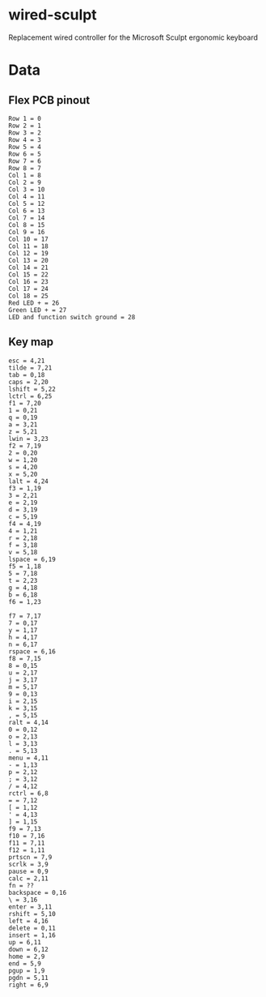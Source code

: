 # wired-sculpt

Replacement wired controller for the Microsoft Sculpt ergonomic keyboard

# Data

## Flex PCB pinout

    Row 1 = 0 
    Row 2 = 1 
    Row 3 = 2 
    Row 4 = 3 
    Row 5 = 4 
    Row 6 = 5 
    Row 7 = 6 
    Row 8 = 7 
    Col 1 = 8 
    Col 2 = 9 
    Col 3 = 10
    Col 4 = 11
    Col 5 = 12
    Col 6 = 13
    Col 7 = 14
    Col 8 = 15
    Col 9 = 16
    Col 10 = 17
    Col 11 = 18
    Col 12 = 19
    Col 13 = 20
    Col 14 = 21
    Col 15 = 22
    Col 16 = 23
    Col 17 = 24
    Col 18 = 25
    Red LED + = 26
    Green LED + = 27
    LED and function switch ground = 28

## Key map

    esc = 4,21
    tilde = 7,21
    tab = 0,18
    caps = 2,20
    lshift = 5,22
    lctrl = 6,25
    f1 = 7,20
    1 = 0,21
    q = 0,19
    a = 3,21
    z = 5,21
    lwin = 3,23
    f2 = 7,19
    2 = 0,20
    w = 1,20
    s = 4,20
    x = 5,20
    lalt = 4,24
    f3 = 1,19
    3 = 2,21
    e = 2,19
    d = 3,19
    c = 5,19
    f4 = 4,19
    4 = 1,21
    r = 2,18
    f = 3,18
    v = 5,18
    lspace = 6,19
    f5 = 1,18
    5 = 7,18
    t = 2,23
    g = 4,18
    b = 6,18
    f6 = 1,23

    f7 = 7,17
    7 = 0,17
    y = 1,17
    h = 4,17
    n = 6,17
    rspace = 6,16
    f8 = 7,15
    8 = 0,15
    u = 2,17
    j = 3,17
    m = 5,17
    9 = 0,13
    i = 2,15
    k = 3,15
    , = 5,15
    ralt = 4,14
    0 = 0,12
    o = 2,13
    l = 3,13
    . = 5,13
    menu = 4,11
    - = 1,13
    p = 2,12
    ; = 3,12
    / = 4,12
    rctrl = 6,8
    = = 7,12
    [ = 1,12
    ' = 4,13
    ] = 1,15
    f9 = 7,13
    f10 = 7,16
    f11 = 7,11
    f12 = 1,11
    prtscn = 7,9
    scrlk = 3,9
    pause = 0,9
    calc = 2,11
    fn = ??
    backspace = 0,16
    \ = 3,16
    enter = 3,11
    rshift = 5,10
    left = 4,16
    delete = 0,11
    insert = 1,16
    up = 6,11
    down = 6,12
    home = 2,9
    end = 5,9
    pgup = 1,9
    pgdn = 5,11
    right = 6,9
